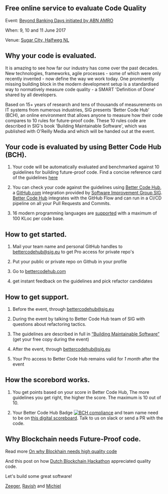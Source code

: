 ## Free online service to evaluate Code Quality

Event: [Beyond Banking Days initiated by ABN AMRO](https://beyondbanking.nl)

When: 9, 10 and 11 June 2017

Venue: [Sugar City, Halfweg NL](https://blockchainhackathon.eu/events/hackathon-the-big-weekend)


## Why your code is evaluated.

It is amazing to see how far our industry has come over the past decades. New technologies, frameworks, agile processes - some of which were only recently invented - now define the way we work today. One prominently missing building block in the modern development setup is a standardised way to normatively measure code quality - a SMART 'Definition of Done' shared by all developers.

Based on 15+ years of research and tens of thousands of measurements on IT systems from numerous industries, SIG presents 'Better Code Hub’ (BCH), an online environment that allows anyone to measure how their code compares to 10 rules for future-proof code. These 10 rules code are described in SIG's book 'Building Maintainable Software', which was published with O'Reilly Media and which will be handed out at the event.

## Your code is evaluated by using Better Code Hub (BCH).

1. Your code will be automatically evaluated and benchmarked against 10 guidelines for building future-proof code. Find a concise reference card of the guidelines [here](https://cdn-images-1.medium.com/max/1200/1*TS-ZTeI7sQS7dy_AlMqSXQ.png)

2. You can check your code against the guidelines using [Better Code Hub](https://github.com/integrations/better-code-hub), a [GitHub.com](https://Github.com) integration provided by [Software Improvement Group SIG](https://www.sig.eu). [Better Code Hub](https://bettercodehub.com) integrates with the GitHub Flow and can run in a CI/CD pipeline on all your Pull Requests and Commits.

3. 16 modern programming languages are [supported](https://bettercodehub.com/docs/configuration-manual) with a maximum of 100 KLoc per code base.


## How to get started.

1. Mail your team name and personal GitHub handles to [bettercodehub@sig.eu](mailto:bettercodehub@sig.eu) to get Pro access for private repo's

2. Put your public or private repo on Github in your profile

3. Go to [bettercodehub.com](https://bettercodehub.com) 

4. get instant feedback on the guidelines and pick refactor candidates


## How to get support.

1. Before the event, through bettercodehub@sig.eu

2. During the event by talking to Better Code Hub team of SIG with questions about refactoring tactics.

3. The guidelines are described in full in [“Building Maintainable Software”](http://shop.oreilly.com/product/0636920049555.do) (get your free copy during the event)

4. After the event, through bettercodehub@sig.eu 

5. Your Pro access to Better Code Hub remains valid for *1 month* after the event


## How the scorebord works.

1. You get points based on your score in Better Code Hub, The more guidelines you get right, the higher the score. The maximum is 10 out of 10.

2. Your Better Code Hub Badge [![BCH compliance](https://bettercodehub.com/edge/badge/dbh17-abraxas/ShareEverythingWeb)](https://bettercodehub.com) and team name need to be on [this digital scoreboard](https://github.com/BeyondBankingDays/BeyondBankingDays.github.io/blob/master/scoreboard.md). Talk to us on slack or send a PR with the code.



## Why Blockchain needs Future-Proof code.

Read more [On why Blockhain needs high quality code ](https://medium.com/@jstvssr/why-blockchain-needs-future-proof-code-cb09b39175e1#.bqfmcig55)

And this post on how [Dutch Blockchain Hackathon](https://dev.to/jstvssr/how-a-hackathon-appreciates-quality-code) appreciated quality code.

Let's build some great software!

[Zeeger](https://github.com/zlubsen), [Ravish](https://github.com/) and [Michiel](https://github.com/michielcuijpers)

